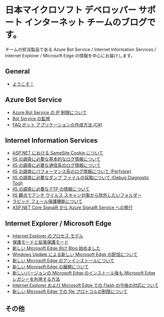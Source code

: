 # 日本マイクロソフト デベロッパー サポート インターネット チームのブログです。

チームの担当製品である Azure Bot Service / Internet Information Services / Internet Explorer / Microsoft Edge の情報を中心にお届けします。

## General
- [ようこそ！](./articles/general/welcome.md)

## Azure Bot Service
- [Azure Bot Service の IP 制限について](./articles/azure-bot-service/ip-limitation.md)
- [Bot Service の監視](./articles/azure-bot-service/bot-monitoring.md)
- [FAQ ボット アプリケーションの作成方法 (C#)](./articles/azure-bot-service/how-to-create-faq-bot.md)

## Internet Information Services
- [ASP.NET における SameSite Cookie について](./articles/web-apps/aspdotnet-samesitecookie.md)
- [IIS の調査に必要な基本的なログ情報について](./articles/web-apps/LogCollection1.md)
- [IIS の調査に必要な通信系のログ情報について](./articles/web-apps/LogCollection2.md)
- [IIS の調査にパフォーマンス系のログ情報について (Perfview)](./articles/web-apps/LogCollection3.md)
- [IIS の調査に必要なダンプ ファイルの採取について (Debug Diagnostic Tool)](./articles/web-apps/LogCollection4.md)
- [IIS の調査に必要な FTP の情報について](./articles/web-apps/LogCollection5.md)
- [IIS 観点でアンチ ウイルス スキャン対象から除外したいフォルダー](./articles/web-apps/iis-exclude-antivirus-scanning.md)
- [ラピッド フェール保護機能について](./articles/web-apps/Rapid-Fail-Protection.md)
- [ASP.NET Core SignalR から Azure SignalR Service への移行](./articles/web-apps/MigrationAzureSignalR.md)

## Internet Explorer / Microsoft Edge
- [Internet Explorer のプロセス モデル](./articles/internet-explorer-microsoft-edge/process-model.md)
- [保護モードと拡張保護モード](./articles/internet-explorer-microsoft-edge/protected-mode.md)
- [新しい Microsoft Edge 向け Blog 始めました](./articles/internet-explorer-microsoft-edge/new-microsoft-edge.md)
- [Windows Update による新しい Microsoft Edge の配信について](./articles/internet-explorer-microsoft-edge/New-Edge-via-WU.md)
- [新しい Microsoft Edge のアンインストールについて](./articles/internet-explorer-microsoft-edge/how-to-uninstall-edge.md)
- [新しい Microsoft Edge の展開について](./articles/internet-explorer-microsoft-edge/Deploy-Edge.md)
- [新しいバージョンの Microsoft Edge のインストール後も Microsoft Edge レガシーを利用する方法](./articles/internet-explorer-microsoft-edge/side-by-side.md)
- [Internet Explorer および Microsoft Edge での Flash の今後の対応について](./articles/internet-explorer-microsoft-edge/flash.md)
- [新しい Microsoft Edge での file プロトコルの制限について](./articles/internet-explorer-microsoft-edge/FileProtocol.md)

## その他
<!--
- [その他]
-->
